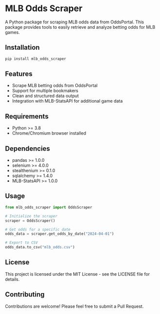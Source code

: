 # MLB Odds Scraper

A Python package for scraping MLB odds data from OddsPortal. This package provides tools to easily retrieve and analyze betting odds for MLB games.

## Installation

```bash
pip install mlb_odds_scraper
```

## Features

- Scrape MLB betting odds from OddsPortal
- Support for multiple bookmakers
- Clean and structured data output
- Integration with MLB-StatsAPI for additional game data

## Requirements

- Python >= 3.8
- Chrome/Chromium browser installed

## Dependencies

- pandas >= 1.0.0
- selenium >= 4.0.0
- stealthenium >= 0.1.0
- sqlalchemy >= 1.4.0
- MLB-StatsAPI >= 1.0.0

## Usage

```python
from mlb_odds_scraper import OddsScraper

# Initialize the scraper
scraper = OddsScraper()

# Get odds for a specific date
odds_data = scraper.get_odds_by_date("2024-04-01")

# Export to CSV
odds_data.to_csv("mlb_odds.csv")
```

## License

This project is licensed under the MIT License - see the LICENSE file for details.

## Contributing

Contributions are welcome! Please feel free to submit a Pull Request. 
